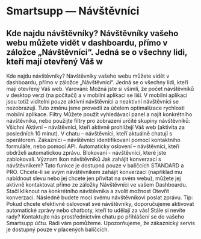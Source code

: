 # Smartsupp — Návštěvníci
## Kde najdu návštěvníky? Návštěvníky vašeho webu můžete vidět v dashboardu, přímo v záložce „Návštěvníci“. Jedná se o všechny lidi, kteří mají otevřený Váš w
Kde najdu návštěvníky?
Návštěvníky vašeho webu můžete vidět v dashboardu, přímo v záložce „Návštěvníci“. Jedná se o všechny lidi, kteří mají otevřený Váš web.
Varování: Možná jste si všimli, že počet návštěvníků v desktop verzi (na počítači) a v mobilní aplikaci se liší. V mobilní aplikaci jsou totiž viditelní pouze aktivní návštěvníci a neaktivní návštěvníci se nezobrazují. Tuto změnu jsme provedli za účelem optimalizace rychlosti mobilní aplikace.
Filtry
Můžete použít vyhledávací panel a najít konkrétního návštěvníka, nebo použijte filtry pro zobrazení určité skupiny návštěvníků:
Všichni
Aktivní – návštěvníci, kteří aktivně prohlížejí Váš web (aktivita za posledních 10 minut).
V chatu – návštěvníci, kteří aktuálně chatují s operátorem.
Zákazníci – návštěvníci identifikovaní pomocí kontaktního formuláře, nebo pomocí API.
Automaticky oslovení – návštěvníci, kteří obdrželi automatickou zprávu.
Blokovaní - návštěvníci, které jste zablokovali.
Význam ikon návštěvníků
Jak zahájit konverzaci s návštěvníkem?
Tato funkce je dostupná pouze v balíčcích STANDARD a PRO.
Chcete-li se svým návštěvníkem zahájit konverzaci (například mu nabídnout slevu nebo jej chcete jen přivítat na svém webu), můžete jej aktivně kontaktovat přímo ze záložky Návštěvníci ve vašem Dashboardu. Stačí kliknout na konkrétního návštěvníka a zvolit možnost Otevřít konverzaci. Následně budete moci svému návštěvníkovi poslat zprávu.
Tip: Pokud chcete efektivně oslovovat své návštěvníky, doporučujeme aktivovat automatické zprávy nebo chatboty, kteří to udělají za vás!
Stále si nevíte rady? Kontaktujte nás prostřednictvím chatu po přihlášení se do vašeho Smartsupp účtu. Rádi vám pomůžeme. Upozorňujeme, že zákaznický servis je dostupný pouze v placených balíčcích.

